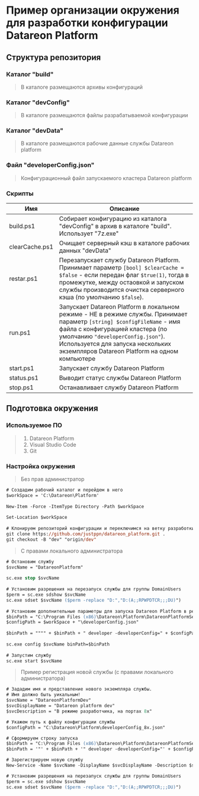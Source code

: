 # Пример организации окружения для разработки конфигурации Datareon Platform

## Структура репозитория

### Каталог "build"

> В каталоге размещаются архивы конфигураций

### Каталог "devConfig"

> В каталоге размещаются файлы разрабатываемой конфигурации

### Каталог "devData"

> В каталоге размещаются рабочие данные службы Datareon platform

### Файл "developerConfig.json"

> Конфигурационный файл запускаемого кластера Datareon platform

### Скрипты

| Имя | Описание |
| --- | -------- |
| build.ps1 | Собирает конфигурацию из каталога "devConfig" в архив в каталоге "build". Использует "7z.exe" |
| clearCache.ps1 | Очищает серверный кэш в каталоге рабочих данных "devData" |
| restar.ps1 | Перезапускает службу Datareon Platform. Принимает параметр `[bool] $clearCache = $false` - если передан флаг `$true(1)`, тогда в промежутке, между остаовкой и запуском службы производится очистка серверного кэша (по умолчанию `$false`). |
| run.ps1 | Запускает Datareon Platform в локальном режиме - НЕ в режиме службы. Принимает параметр `[string] $configFileName` - имя файла с конфигурацией кластера (по умолчанию `"developerConfig.json"`). Используется для запуска нескольких экземпляров Datareon Platform на одном компьютере |
| start.ps1 | Запускает службу Datareon Platform |
| status.ps1 | Выводит статус службы Datareon Platform |
| stop.ps1 | Останавливает службу Datareon Platform |

## Подготовка окружения

### Используемое ПО

> 1. Datareon Platform
> 2. Visual Studio Code
> 3. Git

### Настройка окружения

> Без прав администратор

```ps
# Создадим рабочий каталог и перейдем в него
$workSpace = 'C:\Datareon\Platform'
  
New-Item -Force -ItemType Directory -Path $workSpace
  
Set-Location $workSpace
  
# Клонируем репозиторий конфигурации и переключимся на ветку разработки
git clone https://github.com/justppn/datareon_platform.git .
git checkout -B "dev" "origin/dev"
```

> С правами локального администратора

```ps
# Остановим службу
$svcName = "DatareonPlatform"
  
sc.exe stop $svcName
  
# Установим разрешения на перезапуск службы для группы DomainUsers
$perm = sc.exe sdshow $svcName
sc.exe sdset $svcName ($perm -replace "D:","D:(A;;RPWPDTCR;;;DU)")
  
# Установим дополнительные параметры для запуска Datareon Platform в режиме разработчика
$binPath = "C:\Program Files (x86)\Datareon\Platform\DatareonPlatformService.exe"
$configPath = $workSpace + "\developerConfig.json"
 
$binPath = """" + $binPath + " developer -developerConfig=" + $configPath + " -asService"""
 
sc.exe config $svcName binPath=$binPath
  
# Запустим службу
sc.exe start $svcName
```

> Пример регистрация новой службы (с правами локального администратора)

```ps
# Зададим имя и представление нового экземпляра службы. 
# Имя должно быть уикальным!
$svcName = "DatareonPlatformDev"
$svcDisplayName = "Datareon platform dev"
$svcDescription = "В режиме разработчика, на портах 8x"

# Укажем путь к файлу конфигурации службы
$configPath = "C:\Datareon\Platform\developerConfig_8x.json"

# Сформируем строку запуска
$binPath = "C:\Program Files (x86)\Datareon\Platform\DatareonPlatformService.exe"
$binPath = '"' + $binPath + '" developer -developerConfig="' + $configPath + '" -asService'

# Зарегистрируем новую службу
New-Service -Name $svcName -DisplayName $svcDisplayName -Description $svcDescription -BinaryPathName $binPath 

# Установим разрешения на перезапуск службы для группы DomainUsers
$perm = sc.exe sdshow $svcName
sc.exe sdset $svcName ($perm -replace "D:","D:(A;;RPWPDTCR;;;DU)")
```
